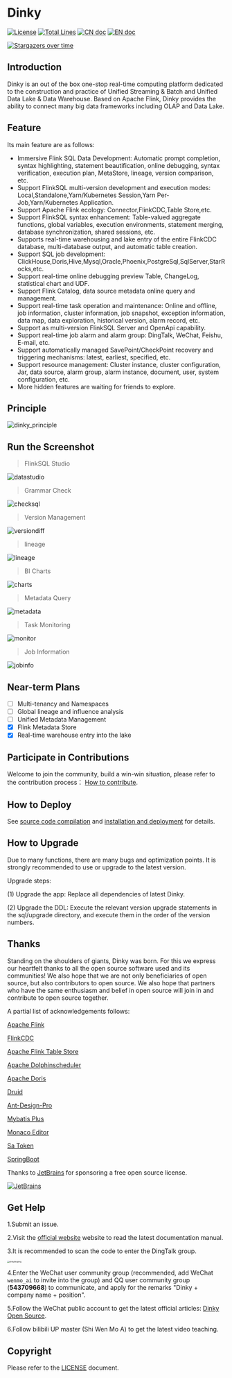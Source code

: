 # Dinky





[![License](https://img.shields.io/badge/license-Apache%202-4EB1BA.svg)](https://www.apache.org/licenses/LICENSE-2.0.html)
[![Total Lines](https://tokei.rs/b1/github/DataLinkDC/dlink?category=lines)](https://github.com/DataLinkDC/dlink)
[![CN doc](https://img.shields.io/badge/文档-中文版-blue.svg)](README_zh_CN.md)
[![EN doc](https://img.shields.io/badge/document-English-blue.svg)](README.md)

[![Stargazers over time](https://starchart.cc/DataLinkDC/dlink.svg)](https://starchart.cc/DataLinkDC/dlink)

## Introduction

Dinky is an out of the box one-stop real-time computing platform dedicated to the construction and practice of Unified Streaming & Batch and Unified Data Lake & Data Warehouse. Based on Apache Flink, Dinky provides the ability to connect many big data frameworks including OLAP and Data Lake.

## Feature

Its main feature are as follows:

- Immersive Flink SQL Data Development: Automatic prompt completion, syntax highlighting, statement beautification, online debugging, syntax verification, execution plan, MetaStore, lineage, version comparison, etc.
- Support FlinkSQL multi-version development and execution modes: Local,Standalone,Yarn/Kubernetes Session,Yarn Per-Job,Yarn/Kubernetes Application.
- Support Apache Flink ecology: Connector,FlinkCDC,Table Store,etc.
- Support FlinkSQL syntax enhancement: Table-valued aggregate functions, global variables, execution environments, statement merging, database synchronization, shared sessions, etc.
- Supports real-time warehousing and lake entry of the entire FlinkCDC database, multi-database output, and automatic table creation.
- Support SQL job development: ClickHouse,Doris,Hive,Mysql,Oracle,Phoenix,PostgreSql,SqlServer,StarRocks,etc.
- Support real-time online debugging preview Table, ChangeLog, statistical chart and UDF.
- Support Flink Catalog, data source metadata online query and management.
- Support real-time task operation and maintenance: Online and offline, job information, cluster information, job snapshot, exception information, data map, data exploration, historical version, alarm record, etc.
- Support as multi-version FlinkSQL Server and OpenApi capability.
- Support real-time job alarm and alarm group: DingTalk, WeChat, Feishu, E-mail, etc.
- Support automatically managed SavePoint/CheckPoint recovery and triggering mechanisms: latest, earliest, specified, etc.
- Support resource management: Cluster instance, cluster configuration, Jar, data source, alarm group, alarm instance, document, user, system configuration, etc.
- More hidden features are waiting for friends to explore.

## Principle

![dinky_principle](https://raw.githubusercontent.com/DataLinkDC/dlink/main/dlink-doc/images/main/dinky_principle.png)

## Run the Screenshot

> FlinkSQL Studio

![datastudio](https://raw.githubusercontent.com/DataLinkDC/dlink/dev/dlink-doc/images/070/datastudio.png)

> Grammar Check

![checksql](https://raw.githubusercontent.com/DataLinkDC/dlink/dev/dlink-doc/images/070/checksql.png)

> Version Management

![versiondiff](https://raw.githubusercontent.com/DataLinkDC/dlink/dev/dlink-doc/images/070/versiondiff.png)

> lineage

![lineage](https://raw.githubusercontent.com/DataLinkDC/dlink/dev/dlink-doc/images/070/lineage.png)

> BI Charts

![charts](https://raw.githubusercontent.com/DataLinkDC/dlink/dev/dlink-doc/images/070/charts.png)

> Metadata Query

![metadata](https://raw.githubusercontent.com/DataLinkDC/dlink/dev/dlink-doc/images/070/metadata.png)

> Task Monitoring

![monitor](https://raw.githubusercontent.com/DataLinkDC/dlink/dev/dlink-doc/images/070/monitor.png)

> Job Information

![jobinfo](https://raw.githubusercontent.com/DataLinkDC/dlink/dev/dlink-doc/images/070/jobinfo.png)

## Near-term Plans

- [ ] Multi-tenancy and Namespaces
- [ ] Global lineage and influence analysis
- [ ] Unified Metadata Management
- [x] Flink Metadata Store
- [x] Real-time warehouse entry into the lake

## Participate in Contributions

Welcome to join the community, build a win-win situation, please refer to the contribution process： [How to contribute](https://github.com/DataLinkDC/dlink/blob/dev/docs/docs/developer_guide/contribution/how_contribute.md).

## How to Deploy

See [source code compilation](https://github.com/DataLinkDC/dlink/blob/dev/docs/docs/build_deploy/build.md) and [installation and deployment](https://github.com/DataLinkDC/dlink/blob/dev/docs/docs/build_deploy/deploy.md) for details.

## How to Upgrade

Due to many functions, there are many bugs and optimization points. It is strongly recommended to use or upgrade to the latest version.

Upgrade steps:

(1) Upgrade the app: Replace all dependencies of latest Dinky.

(2) Upgrade the DDL: Execute the relevant version upgrade statements in the sql/upgrade directory, and execute them in the order of the version numbers.

## Thanks

Standing on the shoulders of giants, Dinky was born. For this we express our heartfelt thanks to all the open source software used and its communities! We also hope that we are not only beneficiaries of open source, but also contributors to open source. We also hope that partners who have the same enthusiasm and belief in open source will join in and contribute to open source together.

A partial list of acknowledgements follows:

[Apache Flink](https://github.com/apache/flink)

[FlinkCDC](https://github.com/ververica/flink-cdc-connectors)

[Apache Flink Table Store](https://github.com/apache/flink-table-store)

[Apache Dolphinscheduler](https://github.com/apache/dolphinscheduler)

[Apache Doris](https://github.com/apache/doris)

[Druid](https://github.com/alibaba/druid)

[Ant-Design-Pro](https://github.com/ant-design/ant-design-pro)

[Mybatis Plus](https://github.com/baomidou/mybatis-plus)

[Monaco Editor](https://github.com/Microsoft/monaco-editor)

[Sa Token](https://github.com/dromara/Sa-Token)

[SpringBoot]()

Thanks to [JetBrains](https://www.jetbrains.com/?from=dlink) for sponsoring a free open source license.

[![JetBrains](https://raw.githubusercontent.com/DataLinkDC/dlink/dev/dlink-doc/images/main/jetbrains.svg)](https://www.jetbrains.com/?from=dlink)

## Get Help

1.Submit an issue.

2.Visit the [official website](http://www.dlink.top/#/) website to read the latest documentation manual.

3.It is recommended to scan the code to enter the DingTalk group.

<img src="https://raw.githubusercontent.com/DataLinkDC/dlink/dev/dlink-doc/images/main/dinkydingding.jpg" alt="dinkydingding" style="zoom:30%;" />

4.Enter the WeChat user community group (recommended, add WeChat `wenmo_ai` to invite into the group) and QQ user community group (**543709668**) to communicate, and apply for the remarks "Dinky + company name + position".

5.Follow the WeChat public account to get the latest official articles: [Dinky Open Source](https://mmbiz.qpic.cn/mmbiz_jpg/dyicwnSlTFTp6w4PuJruFaLV6uShCJDkzqwtnbQJrQ90yKDuuIC8tyMU5DK69XZibibx7EPPBRQ3ic81se5UQYs21g/0?wx_fmt=jpeg).

6.Follow bilibili UP master (Shi Wen Mo A) to get the latest video teaching.

## Copyright

Please refer to the [LICENSE](https://github.com/DataLinkDC/dlink/blob/dev/LICENSE) document.

